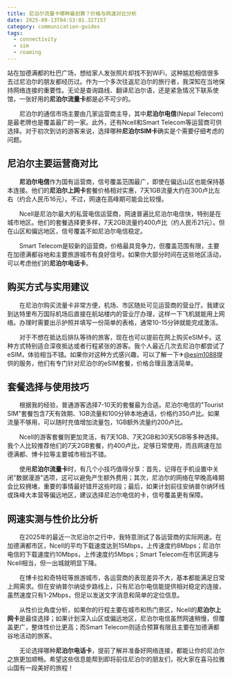 ```yaml
---
title: 尼泊尔流量卡哪种最划算？价格与网速对比分析
date: 2025-09-13T04:53:01.327157
category: communication-guides
tags:
  - connectivity
  - sim
  - roaming
---
```


站在加德满都的杜巴广场，想给家人发张照片却找不到WiFi，这种尴尬相信很多去过尼泊尔的朋友都经历过。作为一个多次往返尼泊尔的旅行者，我深知在当地保持网络连接的重要性。无论是查询路线、翻译尼泊尔语，还是紧急情况下联系使馆，一张好用的**尼泊尔流量卡**都是必不可少的。

　　尼泊尔的通信市场主要由几家运营商主导，其中**尼泊尔电信**(Nepal Telecom)是最老牌也是覆盖最广的一家。此外，还有Ncell和Smart Telecom等运营商可供选择。对于初次到访的游客来说，选择哪种**尼泊尔SIM卡**确实是个需要仔细考虑的问题。

## 尼泊尔主要运营商对比

　　**尼泊尔电信**作为国有运营商，信号覆盖范围最广，即使在偏远山区也能保持基本连接。他们的**尼泊尔上网卡**套餐价格相对实惠，7天1GB流量大约在300卢比左右（约合人民币16元）。不过，网速在高峰期可能会比较慢。

　　Ncell是尼泊尔最大的私营电信运营商，网速普遍比尼泊尔电信快，特别是在城市地区。他们的套餐选择更多样，7天2GB流量约400卢比（约人民币21元）。但在山区和偏远地区，信号覆盖不如尼泊尔电信稳定。

　　Smart Telecom是较新的运营商，价格最具竞争力，但覆盖范围有限，主要在加德满都谷地和主要旅游城市有良好信号。如果你大部分时间在这些地区活动，可以考虑他们的**尼泊尔电话卡**。

## 购买方式与实用建议

　　在尼泊尔购买流量卡非常方便，机场、市区随处可见运营商的营业厅。我建议到达特里布万国际机场后直接在航站楼内的营业厅办理，这样一下飞机就能用上网络。办理时需要出示护照并填写一份简单的表格，通常10-15分钟就能完成激活。

　　对于不想在抵达后排队等待的旅客，现在也可以提前在网上购买eSIM卡。这种方式特别适合深夜抵达或者行程紧张的游客。我个人最近几次去尼泊尔都尝试了eSIM，体验相当不错。如果你对这种方式感兴趣，可以了解一下✈[@esim1088](https://t.me/s/esim1088)提供的服务，他们有专门针对尼泊尔的eSIM套餐，价格合理且激活简单。

## 套餐选择与使用技巧

　　根据我的经验，普通游客选择7-10天的套餐最为合适。尼泊尔电信的"Tourist SIM"套餐包含7天有效期、1GB流量和100分钟本地通话，价格约350卢比。如果流量不够用，可以随时充值增加流量包，1GB额外流量约200卢比。

　　Ncell的游客套餐则更加灵活，有7天1GB、7天2GB和30天5GB等多种选择。我个人比较推荐他们的7天2GB套餐，约400卢比，足够日常使用，而且网速在加德满都、博卡拉等主要城市相当不错。

　　使用**尼泊尔流量卡**时，有几个小技巧值得分享：首先，记得在手机设置中关闭"数据漫游"选项，这可以避免产生额外费用；其次，尼泊尔的网络在早晚高峰期会比较拥堵，重要的事情最好错开这些时段；最后，如果计划前往安纳普尔纳环线或珠峰大本营等偏远地区，建议选择尼泊尔电信的卡，信号覆盖更有保障。

## 网速实测与性价比分析

　　在2025年的最近一次尼泊尔之行中，我特意测试了各运营商的实际网速。在加德满都市区，Ncell的平均下载速度达到15Mbps，上传速度约8Mbps；尼泊尔电信的下载速度约10Mbps，上传速度约5Mbps；Smart Telecom在市区网速与Ncell相当，但一出城就明显下降。

　　在博卡拉和奇特旺等旅游城市，各运营商的表现差异不大，基本都能满足日常上网需求。但在安纳普尔纳徒步路线上，只有尼泊尔电信能提供相对稳定的连接，虽然速度只有1-2Mbps，但足以发送文字消息和简单的定位信息。

　　从性价比角度分析，如果你的行程主要在城市和热门景区，Ncell的**尼泊尔上网卡**是最佳选择；如果计划深入山区或偏远地区，尼泊尔电信虽然网速稍慢，但覆盖更广，整体性价比更高；而Smart Telecom则适合预算有限且主要在加德满都谷地活动的旅客。

　　无论选择哪种**尼泊尔电话卡**，提前了解并准备好网络连接，都能让你的尼泊尔之旅更加顺畅。希望这些信息能帮到即将前往尼泊尔的朋友们，祝大家在喜马拉雅山国有一段美好的旅程！